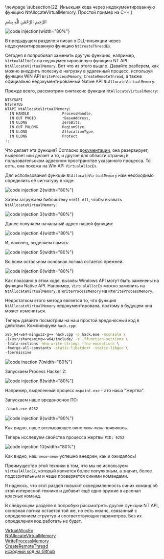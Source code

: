 \newpage
\subsection{22. Инъекция кода через недокументированную функцию NtAllocateVirtualMemory. Простой пример на C++.}

الرَّحِيمِ الرَّحْمَٰنِ للَّهِ بِسْمِ 

![code injection](./images/30/2021-12-10_01-29.png){width="80%"}    

В предыдущем разделе я писал о DLL-инъекции через недокументированную функцию `NtCreateThreadEx`.    

Сегодня я попробовал заменить другую функцию, например, `VirtualAllocEx` на недокументированную функцию NT API `NtAllocateVirtualMemory`. Вот что из этого вышло. Давайте разберем, как можно внедрить полезную нагрузку в удаленный процесс, используя функции WIN API `WriteProcessMemory`, `CreateRemoteThread`, а также официально недокументированный Native API `NtAllocateVirtualMemory`.    

Прежде всего, рассмотрим синтаксис функции `NtAllocateVirtualMemory`:

```cpp
NTSYSAPI 
NTSTATUS
NTAPI NtAllocateVirtualMemory(
  IN HANDLE               ProcessHandle,
  IN OUT PVOID            *BaseAddress,
  IN ULONG                ZeroBits,
  IN OUT PULONG           RegionSize,
  IN ULONG                AllocationType,
  IN ULONG                Protect
);
```
Что делает эта функция? Согласно [документации](https://docs.microsoft.com/en-us/windows-hardware/drivers/ddi/ntifs/nf-ntifs-ntallocatevirtualmemory), она резервирует, выделяет или делает и то, и другое для области страниц в пользовательском адресном пространстве указанного процесса. То есть, она похожа на Win API `VirtualAllocEx`.    

Для использования функции `NtAllocateVirtualMemory` нам необходимо определить её сигнатуру в коде:

![code injection 2](./images/30/2021-12-10_02-16.png){width="80%"}    

Затем загружаем библиотеку `ntdll.dll`, чтобы вызвать `NtAllocateVirtualMemory`:    

![code injection 3](./images/30/2021-12-10_02-20.png){width="80%"}    

Далее получаем начальный адрес нашей функции:   

![code injection 4](./images/30/2021-12-10_02-22.png){width="80%"}    

И, наконец, выделяем память:   

![code injection 5](./images/30/2021-12-10_02-23.png){width="80%"}    

Во всем остальном основная логика остается прежней.    

![code injection 6](./images/30/2021-12-10_02-26.png){width="80%"}    

Как показано в этом коде, вызовы Windows API могут быть заменены на функции Native API. Например, `VirtualAllocEx` можно заменить на `NtAllocateVirtualMemory`, а `WriteProcessMemory` на `NtWriteProcessMemory`. 

Недостатком этого метода является то, что функция `NtAllocateVirtualMemory` недокументирована, поэтому в будущем она может измениться. 

Теперь давайте посмотрим на наш простой вредоносный код в действии. Компилируем `hack.cpp`:

```bash
x86_64-w64-mingw32-g++ hack.cpp -o hack.exe -mconsole \
-I/usr/share/mingw-w64/include/ -s -ffunction-sections \
-fdata-sections -Wno-write-strings -fno-exceptions \
-fmerge-all-constants -static-libstdc++ -static-libgcc \
-fpermissive
```

![code inection 7](./images/30/2021-12-10_02-30.png){width="80%"}    

Запускаем Process Hacker 2:

![code injection 8](./images/30/2021-12-10_02-33.png){width="80%"}    

Например, выделенный процесс `mspaint.exe` - это наша "жертва".    

Запускаем наше вредоносное ПО:   
```cmd
.\hack.exe 6252
```

![code injection 9](./images/30/2021-12-10_02-36.png){width="80%"}    

Как видно, наше всплывающее окно `meow-meow` появилось.    

Теперь исследуем свойства процесса жертвы `PID: 6252`:   

![code injection 10](./images/30/2021-12-10_02-50.png){width="80%"}    

Как видно, наш `meow-meow` успешно внедрен, как и ожидалось!    

Преимущество этой техники в том, что мы не используем `VirtualAllocEx`, который является более популярным, а значит, более подозрительным и чаще проверяется синими командами.    

Я надеюсь, что этот раздел повысит осведомленность синих команд об этой интересной технике и добавит ещё одно оружие в арсенал красных команд.    

В следующем разделе я попробую рассмотреть другие функции NT API, основная логика остается той же, но есть нюанс, связанный с определением структур и соответствующих параметров. Без их определения код работать не будет.

[VirtualAllocEx](https://docs.microsoft.com/en-us/windows/win32/api/memoryapi/nf-memoryapi-virtualallocex)    
[NtAllocateVirtualMemory](https://docs.microsoft.com/en-us/windows-hardware/drivers/ddi/ntifs/nf-ntifs-ntallocatevirtualmemory)    
[WriteProcessMemory](https://docs.microsoft.com/en-us/windows/win32/api/memoryapi/nf-memoryapi-writeprocessmemory)    
[CreateRemoteThread](https://docs.microsoft.com/en-us/windows/win32/api/processthreadsapi/nf-processthreadsapi-createremotethread)    
[исходный код на Github](https://github.com/cocomelonc/2021-12-07-malware-injection-10)    
